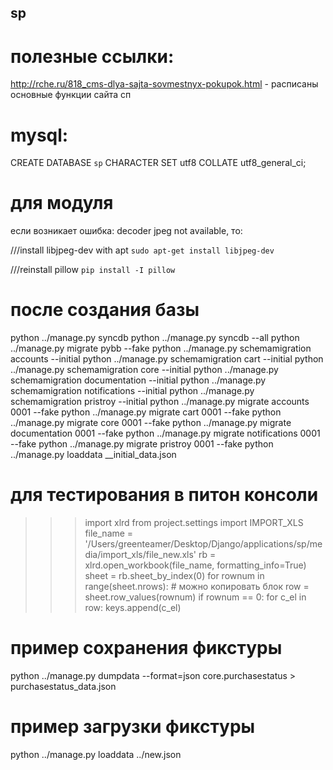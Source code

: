 ## sp


# полезные ссылки:
http://rche.ru/818_cms-dlya-sajta-sovmestnyx-pokupok.html - расписаны основные функции сайта сп



# mysql:
CREATE DATABASE `sp` CHARACTER SET utf8 COLLATE utf8_general_ci;

    
# для модуля
если возникает ошибка: decoder jpeg not available, то:

///install libjpeg-dev with apt
`sudo apt-get install libjpeg-dev`

///reinstall pillow
`pip install -I pillow`


# после создания базы
python ../manage.py syncdb
python ../manage.py syncdb --all
python ../manage.py migrate pybb --fake
python ../manage.py schemamigration accounts --initial
python ../manage.py schemamigration cart --initial
python ../manage.py schemamigration core --initial
python ../manage.py schemamigration documentation --initial
python ../manage.py schemamigration notifications --initial
python ../manage.py schemamigration pristroy --initial
python ../manage.py migrate accounts 0001 --fake
python ../manage.py migrate cart 0001 --fake
python ../manage.py migrate core 0001 --fake
python ../manage.py migrate documentation 0001 --fake
python ../manage.py migrate notifications 0001 --fake
python ../manage.py migrate pristroy 0001 --fake
python ../manage.py loaddata __initial_data.json

# для тестирования в питон консоли
>>> import xlrd
>>> from project.settings import IMPORT_XLS
>>> file_name = '/Users/greenteamer/Desktop/Django/applications/sp/media/import_xls/file_new.xls'
>>> rb = xlrd.open_workbook(file_name, formatting_info=True)
>>> sheet = rb.sheet_by_index(0)
>>> for rownum in range(sheet.nrows):  # можно копировать блок
        row = sheet.row_values(rownum)
        if rownum == 0:
            for c_el in row:
                keys.append(c_el)

# пример сохранения фикстуры
python ../manage.py dumpdata --format=json core.purchasestatus > purchasestatus_data.json

# пример загрузки фикстуры
python ../manage.py loaddata ../new.json

